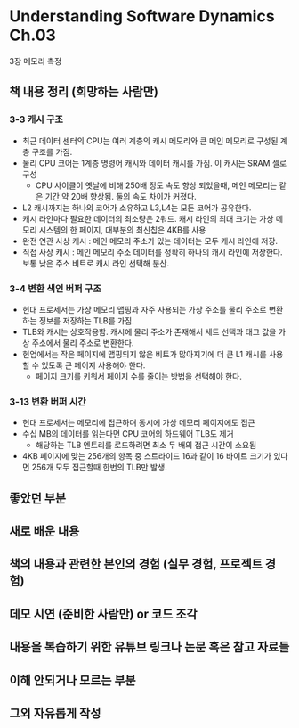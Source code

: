 # Understanding Software Dynamics Ch.03

3장 메모리 측정

## 책 내용 정리 (희망하는 사람만)

### 3-3 캐시 구조
- 최근 데이터 센터의 CPU는 여러 계층의 캐시 메모리와 큰 메인 메모리로 구성된 계층 구조를 가짐.
- 물리 CPU 코어는 1계층 명령어 캐시와 데이터 캐시를 가짐. 이 캐시는 SRAM 셀로 구성
  - CPU 사이클이 옛날에 비해 250배 정도 속도 향상 되었을때, 메인 메모리는 같은 기간 약 20배 향상됨. 둘의 속도 차이가 커졌다.
- L2 캐시까지는 하나의 코어가 소유하고 L3,L4는 모든 코어가 공유한다.
- 캐시 라인마다 필요한 데이터의 최소량은 2워드. 캐시 라인의 최대 크기는 가상 메모리 시스템의 한 페이지, 대부분의 최신칩은 4KB를 사용
- 완전 연관 사상 캐시 : 메인 메모리 주소가 있는 데이터는 모두 캐시 라인에 저장.
- 직접 사상 캐시 : 메인 메모리 주소 데이터를 정확히 하나의 캐시 라인에 저장한다. 보통 낮은 주소 비트로 캐시 라인 선택해 분산.

### 3-4 변환 색인 버퍼 구조
- 현대 프로세서는 가상 메모리 맵핑과 자주 사용되는 가상 주소를 물리 주소로 변환하는 정보를 저장하는 TLB를 가짐.
- TLB와 캐시는 상호작용함. 캐시에 물리 주소가 존재해서 세트 선택과 태그 값을 가상 주소에서 물리 주소로 변환한다. 
- 현업에서는 작은 페이지에 맵핑되지 않은 비트가 많아지기에 더 큰 L1 캐시를 사용할 수 있도록 큰 페이지 사용해야 한다. 
  - 페이지 크기를 키워서 페이지 수를 줄이는 방법을 선택해야 한다.

### 3-13 변환 버퍼 시간
- 현대 프로세서는 메모리에 접근하며 동시에 가상 메모리 페이지에도 접근
- 수십 MB의 데이터를 읽는다면 CPU 코어의 하드웨어 TLB도 제거
  - 해당하는 TLB 엔트리를 로드하려면 최소 두 배의 접근 시간이 소요됨
- 4KB 페이지에 맞는 256개의 항목 중 스트라이드 16과 같이 16 바이트 크기가 있다면 256개 모두 접근할때 한번의 TLB만 발생.

## 좋았던 부분

## 새로 배운 내용

## 책의 내용과 관련한 본인의 경험 (실무 경험, 프로젝트 경험)

## 데모 시연 (준비한 사람만) or 코드 조각

## 내용을 복습하기 위한 유튜브 링크나 논문 혹은 참고 자료들

## 이해 안되거나 모르는 부분

## 그외 자유롭게 작성